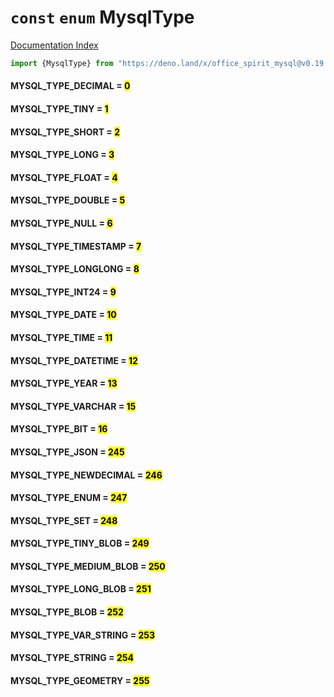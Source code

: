 # `const` `enum` MysqlType

[Documentation Index](../README.md)

```ts
import {MysqlType} from "https://deno.land/x/office_spirit_mysql@v0.19.9/mod.ts"
```

#### MYSQL\_TYPE\_DECIMAL = <mark>0</mark>



#### MYSQL\_TYPE\_TINY = <mark>1</mark>



#### MYSQL\_TYPE\_SHORT = <mark>2</mark>



#### MYSQL\_TYPE\_LONG = <mark>3</mark>



#### MYSQL\_TYPE\_FLOAT = <mark>4</mark>



#### MYSQL\_TYPE\_DOUBLE = <mark>5</mark>



#### MYSQL\_TYPE\_NULL = <mark>6</mark>



#### MYSQL\_TYPE\_TIMESTAMP = <mark>7</mark>



#### MYSQL\_TYPE\_LONGLONG = <mark>8</mark>



#### MYSQL\_TYPE\_INT24 = <mark>9</mark>



#### MYSQL\_TYPE\_DATE = <mark>10</mark>



#### MYSQL\_TYPE\_TIME = <mark>11</mark>



#### MYSQL\_TYPE\_DATETIME = <mark>12</mark>



#### MYSQL\_TYPE\_YEAR = <mark>13</mark>



#### MYSQL\_TYPE\_VARCHAR = <mark>15</mark>



#### MYSQL\_TYPE\_BIT = <mark>16</mark>



#### MYSQL\_TYPE\_JSON = <mark>245</mark>



#### MYSQL\_TYPE\_NEWDECIMAL = <mark>246</mark>



#### MYSQL\_TYPE\_ENUM = <mark>247</mark>



#### MYSQL\_TYPE\_SET = <mark>248</mark>



#### MYSQL\_TYPE\_TINY\_BLOB = <mark>249</mark>



#### MYSQL\_TYPE\_MEDIUM\_BLOB = <mark>250</mark>



#### MYSQL\_TYPE\_LONG\_BLOB = <mark>251</mark>



#### MYSQL\_TYPE\_BLOB = <mark>252</mark>



#### MYSQL\_TYPE\_VAR\_STRING = <mark>253</mark>



#### MYSQL\_TYPE\_STRING = <mark>254</mark>



#### MYSQL\_TYPE\_GEOMETRY = <mark>255</mark>



